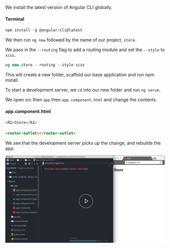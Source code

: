 We install the latest version of Angular CLI globally. 

#### Terminal
```javascript
npm install -g @angular/cli@latest
```

We then run `ng new` followed by the name of our project, `store`.

We pass in the `--routing` flag to add a routing module and set the `--style` to `scss`. 

```javascript
ng new store --routing --style scss
```

This will create a new folder, scaffold our base application and run npm install.

To start a development server, we `cd` into our new folder and run `ng serve`. 

We open src then `app` then `app.component.html` and change the contents. 

#### app.component.html
```html
<h1>Store</h1>

<router-outlet></router-outlet>
```

We see that the development server picks up the change, and rebuilds the app.

![After changing HTML](../images/angular-scaffold-a-new-angular-app-using-angular-cli-after-html-change.png)